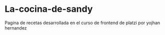 # La-cocina-de-sandy
Pagina de recetas desarrollada en el curso de frontend de platzi
por yojhan hernandez
